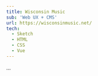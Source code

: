 ```yaml
---
title: Wisconsin Music
sub: 'Web UX + CMS'
url: https://wisconsinmusic.net/
tech:
  - Sketch
  - HTML
  - CSS
  - Vue
---
```


...
